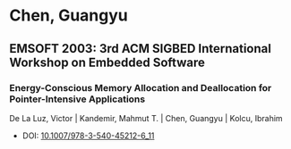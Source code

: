 # Chen, Guangyu

## EMSOFT 2003: 3rd ACM SIGBED International Workshop on Embedded Software

### Energy-Conscious Memory Allocation and Deallocation for Pointer-Intensive Applications
De La Luz, Victor | Kandemir, Mahmut T. | Chen, Guangyu | Kolcu, Ibrahim
* DOI: [10.1007/978-3-540-45212-6_11](https://doi.org/10.1007/978-3-540-45212-6_11)

